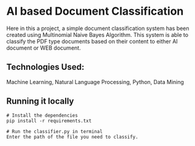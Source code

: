 # AI based Document Classification

Here in this a project, a simple document classification system has been created using Multinomial Naive Bayes Algorithm. This system is able to classify the PDF type documents based on their content to either AI document or WEB document.

## Technologies Used:

Machine Learning, Natural Language Processing, Python, Data Mining

## Running it locally

```
# Install the dependencies
pip install -r requirements.txt

# Run the classifier.py in terminal
Enter the path of the file you need to classify.
```
